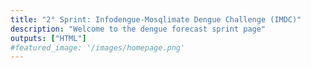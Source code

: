 ```yaml
---
title: "2° Sprint: Infodengue-Mosqlimate Dengue Challenge (IMDC)"
description: "Welcome to the dengue forecast sprint page"
outputs: ["HTML"]
#featured_image: '/images/homepage.png'
---
```

